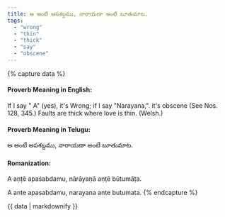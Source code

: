 ```yaml
---
title: అ అంటే అపశబ్దము, నారాయణా అంటే బూతుమాట.
tags:
  - "wrong"
  - "thin"
  - "thick"
  - "say"
  - "obscene"
---
```


{% capture data %}
#### Proverb Meaning in English:
If I say " A" (yes), it's Wrong; if I say "Narayana,". it's obscene
(See Nos. 128, 345.)
Faults are thick where love is thin. (Welsh.)

#### Proverb Meaning in Telugu:
అ అంటే అపశబ్దము, నారాయణా అంటే బూతుమాట.

#### Romanization:
A aṇṭē apaśabdamu, nārāyaṇā aṇṭē būtumāṭa.

A ante apasabdamu, narayana ante butumata.
{% endcapture %}

{{ data | markdownify }}

